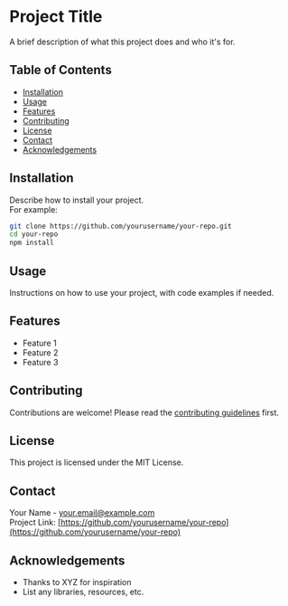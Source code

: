 # Project Title

A brief description of what this project does and who it's for.

## Table of Contents

- [Installation](#installation)
- [Usage](#usage)
- [Features](#features)
- [Contributing](#contributing)
- [License](#license)
- [Contact](#contact)
- [Acknowledgements](#acknowledgements)

## Installation

Describe how to install your project.  
For example:
```bash
git clone https://github.com/yourusername/your-repo.git
cd your-repo
npm install
```

## Usage

Instructions on how to use your project, with code examples if needed.

## Features

- Feature 1
- Feature 2
- Feature 3

## Contributing

Contributions are welcome! Please read the [contributing guidelines](CONTRIBUTING.md) first.

## License

This project is licensed under the MIT License.

## Contact

Your Name - [your.email@example.com](mailto:your.email@example.com)  
Project Link: [https://github.com/yourusername/your-repo](https://github.com/yourusername/your-repo)

## Acknowledgements

- Thanks to XYZ for inspiration
- List any libraries, resources, etc.
